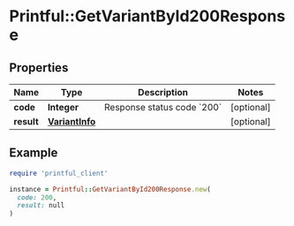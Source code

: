 # Printful::GetVariantById200Response

## Properties

| Name | Type | Description | Notes |
| ---- | ---- | ----------- | ----- |
| **code** | **Integer** | Response status code &#x60;200&#x60; | [optional] |
| **result** | [**VariantInfo**](VariantInfo.md) |  | [optional] |

## Example

```ruby
require 'printful_client'

instance = Printful::GetVariantById200Response.new(
  code: 200,
  result: null
)
```

